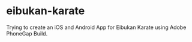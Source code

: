 # eibukan-karate
Trying to create an iOS and Android App for Eibukan Karate using Adobe PhoneGap Build.
